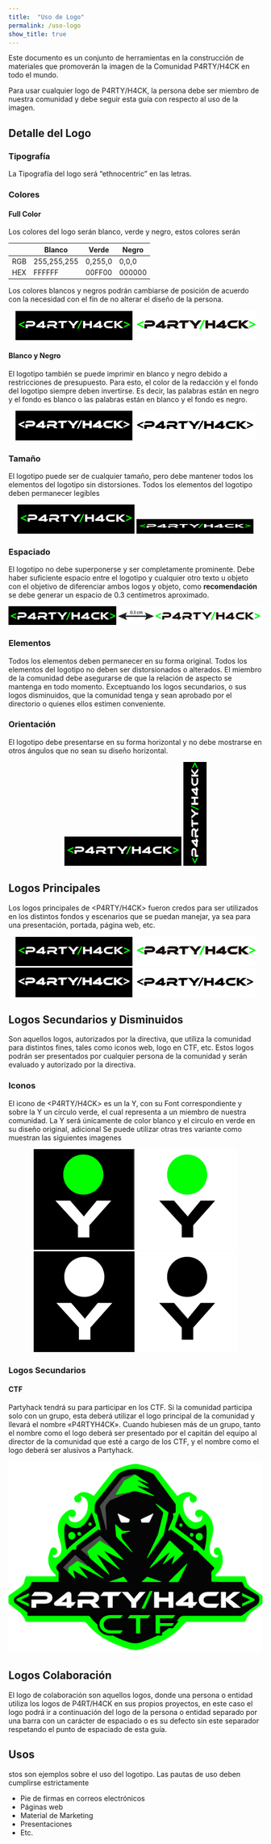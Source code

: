 ```yaml
---
title:  "Uso de Logo"
permalink: /uso-logo
show_title: true
---
```

Este documento es un conjunto de herramientas en la construcción de materiales que promoverán la imagen de la Comunidad P4RTY/H4CK en todo el mundo.

Para usar cualquier logo de P4RTY/H4CK, la persona debe ser miembro de nuestra comunidad y debe seguir esta guía con respecto al uso de la imagen.

## Detalle del Logo

### Tipografía
 
La Tipografía del logo será “ethnocentric” en las letras.

### Colores

#### Full Color

Los colores del logo serán blanco, verde y negro, estos colores serán

|             | Blanco      | Verde       | Negro       |
| ----------- | ----------- | ----------- | ----------- |
| RGB         | 255,255,255 | 0,255,0     | 0,0,0       |
| HEX         | FFFFFF      | 00FF00      | 000000      |

Los colores blancos y negros podrán cambiarse de posición de acuerdo con la necesidad con el fin de no alterar el diseño de la persona.

<div style="text-align:center">
	<img src="/assets/images/imagen-11.png">
	<img src="/assets/images/imagen-12.png">
</div>

#### Blanco y Negro

El logotipo también se puede imprimir en blanco y negro debido a restricciones de presupuesto. Para esto, el color de la redacción y el fondo del logotipo siempre deben invertirse. Es decir, las palabras están en negro y el fondo es blanco o las palabras están en blanco y el fondo es negro.

<div style="text-align:center">
	<img src="/assets/images/imagen-13.png">
	<img src="/assets/images/imagen-14.png">
</div>

### Tamaño

El logotipo puede ser de cualquier tamaño, pero debe mantener todos los elementos del logotipo sin distorsiones. Todos los elementos del logotipo deben permanecer legibles

<div style="text-align:center">
	<img src="/assets/images/imagen-11.png">
	<img src="/assets/images/imagen-8.png">
</div>

### Espaciado

El logotipo no debe superponerse y ser completamente prominente. Debe haber suficiente espacio entre el logotipo y cualquier otro texto u objeto con el objetivo de diferenciar ambos logos y objeto, como **recomendación** se debe generar un espacio de 0.3 centímetros aproximado.

<div style="text-align:center">
	<img src="/assets/images/imagen-9.png">
</div>

### Elementos

Todos los elementos deben permanecer en su forma original. Todos los elementos del logotipo no deben ser distorsionados o alterados. El miembro de la comunidad debe asegurarse de que la relación de aspecto se mantenga en todo momento. Exceptuando los logos secundarios, o sus logos disminuidos, que la comunidad tenga y sean aprobado por el directorio o quienes ellos estimen conveniente.

### Orientación

El logotipo debe presentarse en su forma horizontal y no debe mostrarse en otros ángulos que no sean su diseño horizontal.

<div style="text-align:center">
	<img src="/assets/images/imagen-11.png">
	<img src="/assets/images/imagen-16.png">
</div>

## Logos Principales

Los logos principales de <P4RTY/H4CK> fueron credos para ser utilizados en los distintos fondos y escenarios que se puedan manejar, ya sea para una presentación, portada, página web, etc.

<div style="text-align:center">
	<img src="/assets/images/imagen-11.png">
	<img src="/assets/images/imagen-12.png"><br>
	<img src="/assets/images/imagen-13.png">
	<img src="/assets/images/imagen-14.png"><br>
</div>



## Logos Secundarios y Disminuidos

Son aquellos logos, autorizados por la directiva, que utiliza la comunidad para distintos fines, tales como iconos web, logo en CTF, etc. Estos logos podrán ser presentados por cualquier persona de la comunidad y serán evaluado y autorizado por la directiva.

### Iconos

El icono de <P4RTY/H4CK> es un la Y, con su Font correspondiente y sobre la Y un círculo verde, el cual representa a un miembro de nuestra comunidad. La Y será únicamente de color blanco y el circulo en verde en su diseño original, adicional Se puede utilizar otras tres variante como muestran las siguientes imagenes

<div style="text-align:center">
	<img src="/assets/images/imagen-18.png">
	<img src="/assets/images/imagen-19.png"><br>
	<img src="/assets/images/imagen-17.png">
	<img src="/assets/images/imagen-20.png"><br>
</div>


### Logos Secundarios

#### CTF

Partyhack tendrá su para participar en los CTF. Si la comunidad participa solo con un grupo, esta deberá utilizar el logo principal de la comunidad y llevará el nombre «P4RTYH4CK». Cuando hubiesen más de un grupo, tanto el nombre como el logo deberá ser presentado por el capitán del equipo al director de la comunidad que esté a cargo de los CTF, y el nombre como el logo deberá ser alusivos a Partyhack.

<div style="text-align:center">
	<img src="/assets/images/ctf.png">
</div>

## Logos Colaboración

El logo de colaboración son aquellos logos, donde una persona o entidad utiliza los logos de P4RT/H4CK en sus propios proyectos, en este caso el logo podrá ir a continuación del logo de la persona o entidad separado por una barra con un carácter de espaciado o es su defecto sin este separador respetando el punto de espaciado de esta guía.

## Usos

stos son ejemplos sobre el uso del logotipo. Las pautas de uso deben cumplirse estrictamente

- Pie de firmas en correos electrónicos
- Páginas web
- Material de Marketing
- Presentaciones
- Etc.

<style>

.dropdown {
  float: left;
  overflow: hidden;
}

.dropdown .dropbtn {
  font-size: 16px;  
  border: none;
  outline: none;
  color: white;
  padding: 14px 16px;
  background-color: inherit;
  font-family: inherit;
  margin: 0;
}

.navbar a:hover, .dropdown:hover .dropbtn {
  background-color: red;
}

.dropdown-content {
  display: none;
  position: absolute;
  background-color: #f9f9f9;
  min-width: 160px;
  box-shadow: 0px 8px 16px 0px rgba(0,0,0,0.2);
  z-index: 1;
}

.dropdown-content a {
  float: none;
  color: black;
  padding: 12px 16px;
  text-decoration: none;
  display: block;
  text-align: left;
}

.dropdown-content a:hover {
  background-color: #ddd;
}

.dropdown:hover .dropdown-content {
  display: block;
}
</style>